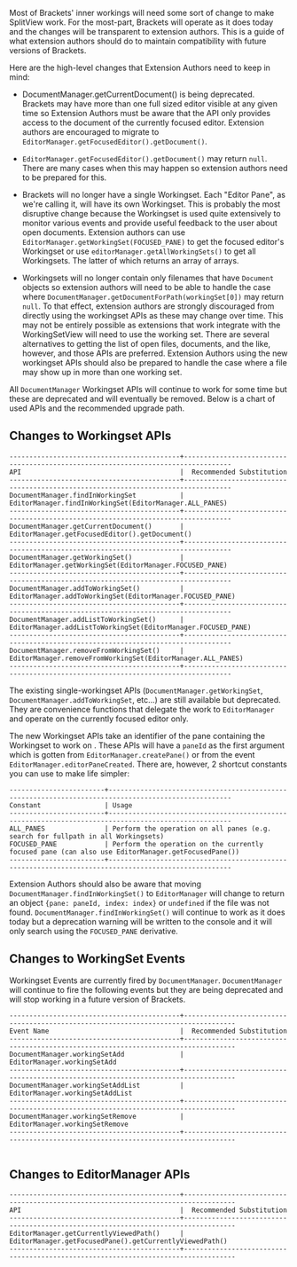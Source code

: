 Most of Brackets' inner workings will need some sort of change to make SplitView work.  For the most-part, Brackets will operate as it does today and the changes will be transparent to extension authors.  This is a guide of what extension authors should do to maintain compatibility with future versions of Brackets.

Here are the high-level changes that Extension Authors need to keep in mind:

* DocumentManager.getCurrentDocument() is being deprecated. Brackets may have more than one full sized editor visible at any given time so Extension Authors must be aware that the API only provides access to the document of the currently focused editor.  Extension authors are encouraged to migrate to `EditorManager.getFocusedEditor().getDocument()`.  

* `EditorManager.getFocusedEditor().getDocument()` may return `null`. There are many cases when this may happen so extension authors need to be prepared for this. 

* Brackets will no longer have a single Workingset.  Each "Editor Pane", as we're calling it, will have its own Workingset.  This is probably the most disruptive change because the Workingset is used quite extensively to monitor various events and provide useful feedback to the user about open documents.  Extension authors can use `EditorManager.getWorkingSet(FOCUSED_PANE)` to get the focused editor's Workingset or use `editorManager.getAllWorkingSets()` to get all Workingsets.  The latter of which returns an array of arrays.

* Workingsets will no longer contain only filenames that have `Document` objects so extension authors will need to be able to handle the case where `DocumentManager.getDocumentForPath(workingSet[0])` may return `null`.  To that effect, extension authors are strongly discouraged from directly using the workingset APIs as these may change over time.  This may not be entirely possible as extensions that work integrate with the WorkingSetView will need to use the working set.  There are several alternatives to getting the list of open files, documents, and the like, however, and those APIs are preferred. Extension Authors using the new workingset APIs should also be prepared to handle the case where a file may show up in more than one working set.

All `DocumentManager` Workingset APIs will continue to work for some time but these are deprecated and will eventually be removed. Below is a chart of used APIs and the recommended upgrade path.

## Changes to Workingset APIs

```text
-------------------------------------------+----------------------------------------------------------------------------------
API                                        |  Recommended Substitution
-------------------------------------------+----------------------------------------------------------------------------------
DocumentManager.findInWorkingSet           |  EditorManager.findInWorkingSet(EditorManager.ALL_PANES) 
-------------------------------------------+----------------------------------------------------------------------------------
DocumentManager.getCurrentDocument()       |  EditorManager.getFocusedEditor().getDocument()              
-------------------------------------------+----------------------------------------------------------------------------------
DocumentManager.getWorkingSet()            |  EditorManager.getWorkingSet(EditorManager.FOCUSED_PANE)         
-------------------------------------------+----------------------------------------------------------------------------------
DocumentManager.addToWorkingSet()          |  EditorManager.addToWorkingSet(EditorManager.FOCUSED_PANE)         
-------------------------------------------+----------------------------------------------------------------------------------
DocumentManager.addListToWorkingSet()      |  EditorManager.addListToWorkingSet(EditorManager.FOCUSED_PANE)         
-------------------------------------------+----------------------------------------------------------------------------------
DocumentManager.removeFromWorkingSet()     |  EditorManager.removeFromWorkingSet(EditorManager.ALL_PANES)         
-------------------------------------------+----------------------------------------------------------------------------------
```
The existing single-workingset APIs (`DocumentManager.getWorkingSet`, `DocumentManager.addToWorkingSet`, etc...) are still available but deprecated. They are convenience functions that delegate the work to  `EditorManager` and operate on the currently focused editor only.

The new Workingset APIs take an identifier of the pane containing the Workingset to work on .  These APIs will have a `paneId` as the first argument which is gotten from `EditorManager.createPane()` or from the event `EditorManager.editorPaneCreated`. There are, however, 2 shortcut constants you can use to make life simpler:

```text
------------------------+-----------------------------------------------------------------------------------------------------
Constant                | Usage
------------------------+-----------------------------------------------------------------------------------------------------
ALL_PANES               | Perform the operation on all panes (e.g. search for fullpath in all Workingsets)
FOCUSED_PANE            | Perform the operation on the currently focused pane (can also use EditorManager.getFocusedPane())
------------------------+-----------------------------------------------------------------------------------------------------
```

Extension Authors should also be aware that moving `DocumentManager.findInWorkingSet()` to `EditorManager` will change to return an object `{pane: paneId, index: index}` or `undefined` if the file was not found.  `DocumentManager.findInWorkingSet()` will continue to work as it does today but a deprecation warning will be written to the console and it will only search using the `FOCUSED_PANE` derivative.

## Changes to WorkingSet Events

Workingset Events are currently fired by `DocumentManager`.  `DocumentManager` will continue to fire the following events but they are being deprecated and will stop working in a future version of Brackets. 

```text
-------------------------------------------+-----------------------------------------------------------------------------------
Event Name                                 |  Recommended Substitution
-------------------------------------------+-----------------------------------------------------------------------------------
DocumentManager.workingSetAdd              |  EditorManager.workingSetAdd
-------------------------------------------+-----------------------------------------------------------------------------------
DocumentManager.workingSetAddList          |  EditorManager.workingSetAddList         
-------------------------------------------+-----------------------------------------------------------------------------------
DocumentManager.workingSetRemove           |  EditorManager.workingSetRemove   
-------------------------------------------+-----------------------------------------------------------------------------------
  
```

## Changes to EditorManager APIs
```text
-------------------------------------------+-----------------------------------------------------------------------------------
API                                        |  Recommended Substitution
-------------------------------------------+-----------------------------------------------------------------------------------
EditorManager.getCurrentlyViewedPath()     |  EditorManager.getFocusedPane().getCurrentlyViewedPath()
-------------------------------------------+-----------------------------------------------------------------------------------
```
